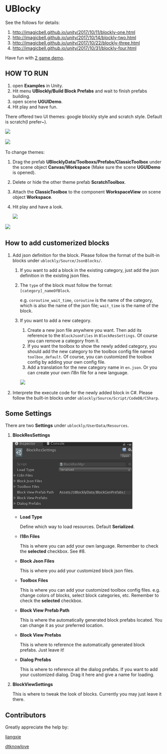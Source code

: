# UBlocky

See the follows for details:

1. http://imagicbell.github.io/unity/2017/10/11/blockly-one.html
2. http://imagicbell.github.io/unity/2017/10/14/blockly-two.html
3. http://imagicbell.github.io/unity/2017/10/22/blockly-three.html
4. http://imagicbell.github.io/unity/2017/10/31/blockly-four.html


Have fun with [2 game demo](https://github.com/imagicbell/ublocklygame).

## HOW TO RUN

1. open **Examples** in Unity.
2. Hit menu **UBlockly/Build Block Prefabs** and wait to finish prefabs building.
3. open scene **UGUIDemo**.
4. Hit play and have fun. 

There offered two UI themes: google blockly style and scratch style. Default is scratch(I prefer~).

![](Doc/google_ui.png)

![](Doc/sratch_ui.png)

To change themes:

1. Drag the prefab **UBlocklyData/Toolboxs/Prefabs/ClassicToolbox** under the scene object **Canvas/Workspace** (Make sure the scene **UGUIDemo** is opened).

2. Delete or hide the other theme prefab **ScratchToolbox**.

3. Attach the **ClassicToolbox** to the component **WorkspaceView** on scene object **Workspace**.

4. Hit play and have a look.

   ![](Doc/changeui_1.png)

![](Doc/changeui_2.png)



## How to add customerized blocks

1. Add json definition for the block. Please follow the format of the built-in blocks under `ublockly/Source/JsonBlocks/`.

   1. If you want to add a block in the existing category, just add the json definition in the existing json files.

   2. The `type` of the block must follow the format: `[category]_nameOfBlock`. 

      e.g. `coroutine_wait_time`, `coroutine` is the name of the category, which is also the name of the json file; `wait_time` is the name of the block.

   3. If you want to add a new category. 

      1. Create a new json file anywhere you want. Then add its reference to the `BlockJsonFiles` in `BlockResSettings`. Of course you can remove a category from it.
      2. If you want the toolbox to show the newly added category, you should add the new category to the toolbox config file named `toolbox_default`. Of course, you can customized the toolbox config by adding your own config file.
      3. Add a translation for the new category name in `en.json`. Or you can create your own i18n file for a new language.

      ![](Doc/blockressettings.png)

2. Interprete the execute code for the newly added block in C#. Please follow the built-in blocks under `ublockly/Source/Script/CodeDB/CSharp`.

   

## Some Settings

There are two **Settings** under `ublockly/UserData/Resources`.

1. <a id="blockressettings">**BlockResSettings**</a>

   ![](Doc/settings1.png)

   * **Load Type**

     Define which way to load resources. Default **Serialized**.

   * **I18n Files**

     This is where you can add your own language. Remember to check the **selected** checkbox. See #8.

   * **Block Json Files**

     This is where you add your customized block json files.

   * **Toolbox Files**

     This is where you can add your customized toolbox config files. e.g. change colors of blocks, select block categories, etc. Remember to check the **selected** checkbox.

   * **Block View Prefab Path**

     This is where the automatically generated block prefabs located. You can change it as your preferred location.

   * **Block View Prefabs**

     This is where to reference the automatically generated block prefabs. Just leave it!

   * **Dialog Prefabs**

     This is where to reference all the dialog prefabs. If you want to add your customized dialog. Drag it here and give a name for loading.

2. **BlockViewSettings**

   This is where to tweak the look of blocks. Currently you may just leave it there.

## Contributors

Greatly appreciate the help by:

[liangxie](https://github.com/liangxieq)

[dtknowlove](https://github.com/dtknowlove)

